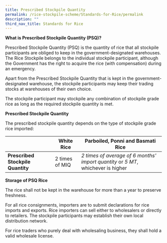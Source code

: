 ```yaml
---
title: Prescribed Stockpile Quantity
permalink: /rice-stockpile-scheme/Standards-for-Rice/permalink
description: ""
third_nav_title: Standards for Rice
---
```

**What is Prescribed Stockpile Quantity (PSQ)?**
   

Prescribed Stockpile Quantity (PSQ) is the quantity of rice that all stockpile participants are obliged to keep in the government-designated warehouses. The Rice Stockpile belongs to the individual stockpile participant, although the Government has the right to acquire the rice (with compensation) during an emergency. 

Apart from the Prescribed Stockpile Quantity that is kept in the government-designated warehouse, the stockpile participants may keep their trading stocks at warehouses of their own choice.

The stockpile participant may stockpile any combination of stockpile grade rice as long as the required stockpile quantity is met.  
  
**Prescribed Stockpile Quantity**

The prescribed stockpile quantity depends on the type of stockpile grade rice imported:

|  | White Rice | Parboiled, Ponni and Basmati Rice |
| -------- | -------- | -------- |
| **Prescribed Stockpile Quantity** | 2 times of MIQ  | *2 times of average of 6 months' import quantity* or *5 MT*, whichever is higher |

**Storage of PSQ Rice**

The rice shall not be kept in the warehouse for more than a year to preserve freshness. 
  
For all rice consignments, importers are to submit declarations for rice imports and exports. Rice importers can sell either to wholesalers or directly to retailers. The stockpile participants may establish their own local distribution network.  
  
For rice traders who purely deal with wholesaling business, they shall hold a valid wholesale license.